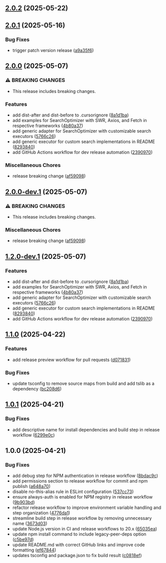 ## [2.0.2](https://github.com/N1ghtHunter/search-optimizer/compare/v2.0.1...v2.0.2) (2025-05-22)

## [2.0.1](https://github.com/N1ghtHunter/search-optimizer/compare/v2.0.0...v2.0.1) (2025-05-16)

### Bug Fixes

* trigger patch version release ([a9a35f6](https://github.com/N1ghtHunter/search-optimizer/commit/a9a35f6dda0687a8d8159477e07d73e34a3487f3))

## [2.0.0](https://github.com/N1ghtHunter/search-optimizer/compare/v1.1.0...v2.0.0) (2025-05-07)

### ⚠ BREAKING CHANGES

* This release includes breaking changes.

### Features

* add dist-after and dist-before to .cursorignore ([8a1d1ba](https://github.com/N1ghtHunter/search-optimizer/commit/8a1d1ba288c3a25b3811fcf5d359573d5dc9115b))
* add examples for SearchOptimizer with SWR, Axios, and Fetch in respective frameworks ([4b80a37](https://github.com/N1ghtHunter/search-optimizer/commit/4b80a37b8ef5b9a1f9715d8bd8f0d15691bd797c))
* add generic adapter for SearchOptimizer with customizable search executors ([5766c26](https://github.com/N1ghtHunter/search-optimizer/commit/5766c267c227d07be75bfb7ef959cac15e08a3c7))
* add generic executor for custom search implementations in README ([8293840](https://github.com/N1ghtHunter/search-optimizer/commit/8293840c078e51898e30c4c113080455a23b7a54))
* add GitHub Actions workflow for dev release automation ([2390970](https://github.com/N1ghtHunter/search-optimizer/commit/2390970c7e4ea0e42aca67e2d9e3f826f966ff73))

### Miscellaneous Chores

* release breaking change ([af59098](https://github.com/N1ghtHunter/search-optimizer/commit/af59098b0d94474ffb89a46aa6f8dae9150fabf9))

## [2.0.0-dev.1](https://github.com/N1ghtHunter/search-optimizer/compare/v1.2.0-dev.1...v2.0.0-dev.1) (2025-05-07)

### ⚠ BREAKING CHANGES

* This release includes breaking changes.

### Miscellaneous Chores

* release breaking change ([af59098](https://github.com/N1ghtHunter/search-optimizer/commit/af59098b0d94474ffb89a46aa6f8dae9150fabf9))

## [1.2.0-dev.1](https://github.com/N1ghtHunter/search-optimizer/compare/v1.1.0...v1.2.0-dev.1) (2025-05-07)

### Features

* add dist-after and dist-before to .cursorignore ([8a1d1ba](https://github.com/N1ghtHunter/search-optimizer/commit/8a1d1ba288c3a25b3811fcf5d359573d5dc9115b))
* add examples for SearchOptimizer with SWR, Axios, and Fetch in respective frameworks ([4b80a37](https://github.com/N1ghtHunter/search-optimizer/commit/4b80a37b8ef5b9a1f9715d8bd8f0d15691bd797c))
* add generic adapter for SearchOptimizer with customizable search executors ([5766c26](https://github.com/N1ghtHunter/search-optimizer/commit/5766c267c227d07be75bfb7ef959cac15e08a3c7))
* add generic executor for custom search implementations in README ([8293840](https://github.com/N1ghtHunter/search-optimizer/commit/8293840c078e51898e30c4c113080455a23b7a54))
* add GitHub Actions workflow for dev release automation ([2390970](https://github.com/N1ghtHunter/search-optimizer/commit/2390970c7e4ea0e42aca67e2d9e3f826f966ff73))

## [1.1.0](https://github.com/N1ghtHunter/search-optimizer/compare/v1.0.1...v1.1.0) (2025-04-22)

### Features

* add release preview workflow for pull requests ([d071831](https://github.com/N1ghtHunter/search-optimizer/commit/d07183113f499790ed45ea5ac54b17332b9082cd))

### Bug Fixes

* update tsconfig to remove source maps from build and add tslib as a dependency ([bc208d6](https://github.com/N1ghtHunter/search-optimizer/commit/bc208d6ff58907941e6f5920407b0a5accd49424))

## [1.0.1](https://github.com/N1ghtHunter/search-optimizer/compare/v1.0.0...v1.0.1) (2025-04-21)

### Bug Fixes

* add descriptive name for install dependencies and build step in release workflow ([6299e0c](https://github.com/N1ghtHunter/search-optimizer/commit/6299e0c226562a2934a32565b954558c46cb9322))

## 1.0.0 (2025-04-21)

### Bug Fixes

* add debug step for NPM authentication in release workflow ([8bdac9c](https://github.com/N1ghtHunter/search-optimizer/commit/8bdac9cc1e4837eb6a0d8c30a10f074e41213259))
* add permissions section to release workflow for commit and npm publish ([a648a70](https://github.com/N1ghtHunter/search-optimizer/commit/a648a70ec7ce0cef154a5e545d3a148b092851f0))
* disable no-this-alias rule in ESLint configuration ([537cc73](https://github.com/N1ghtHunter/search-optimizer/commit/537cc731fc60bc6cde6098d95ada9546948f3f4b))
* ensure always-auth is enabled for NPM registry in release workflow ([9b903bd](https://github.com/N1ghtHunter/search-optimizer/commit/9b903bdc63657d951f9593e67d3c67f1e8e94cd0))
* refactor release workflow to improve environment variable handling and step organization ([4776da1](https://github.com/N1ghtHunter/search-optimizer/commit/4776da119b9023edce6f3b4d0fcde478bbfc8fb1))
* streamline build step in release workflow by removing unnecessary name ([3673d03](https://github.com/N1ghtHunter/search-optimizer/commit/3673d03897a7646a7a824f9a8841a722f4db952a))
* update Node.js version in CI and release workflows to 20.x ([65035ea](https://github.com/N1ghtHunter/search-optimizer/commit/65035ea957519035a5d772bf01e89f7c1bc5f975))
* update npm install command to include legacy-peer-deps option ([c5be97d](https://github.com/N1ghtHunter/search-optimizer/commit/c5be97db30df2a47e6dacbda3c850d4d5e44d380))
* update README.md with correct GitHub links and improve code formatting ([ef67844](https://github.com/N1ghtHunter/search-optimizer/commit/ef6784462cf659c6fb910d5a3d68d703fdc7a216))
* updates tsconfig and package.json to fix build result ([c0818ef](https://github.com/N1ghtHunter/search-optimizer/commit/c0818ef64c45e15598ff720e8399a378e4f347ce))
